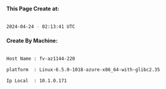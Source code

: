 
   
#### This Page Create at:

```bash

2024-04-24 - 02:13:41 UTC

```

#### Create By Machine:

```bash

Host Name : fv-az1144-220

platform  : Linux-6.5.0-1018-azure-x86_64-with-glibc2.35

Ip Local  : 10.1.0.171

```

